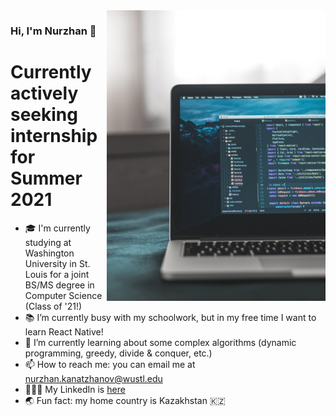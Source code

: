<img align="right" src="https://github.com/nurzhankanatzhanov/nurzhankanatzhanov/blob/main/altumcode-zE007SNgcdE-unsplash.jpg" alt="Background Picture" width=350px height=465px/>

### Hi, I'm Nurzhan 👋

# Currently actively seeking internship for Summer 2021

- 🎓 I'm currently studying at Washington University in St. Louis for a joint BS/MS degree in Computer Science (Class of '21!)
- 📚 I’m currently busy with my schoolwork, but in my free time I want to learn React Native!
- 🏫 I’m currently learning about some complex algorithms (dynamic programming, greedy, divide & conquer, etc.)
- 📫 How to reach me: you can email me at nurzhan.kanatzhanov@wustl.edu
- 👨🏻‍💻 My LinkedIn is [here](https://www.linkedin.com/in/nurzhan-kanatzhanov/)
- 🌏 Fun fact: my home country is Kazakhstan 🇰🇿

